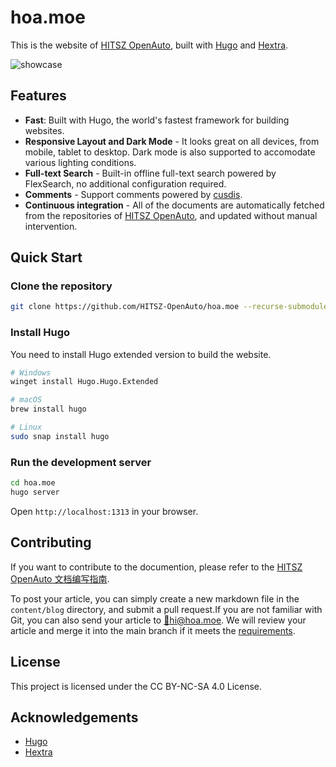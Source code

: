 # hoa.moe

This is the website of [HITSZ OpenAuto](https://github.com/HITSZ-OpenAuto), built with [Hugo](https://gohugo.io/) and [Hextra](https://imfing.github.io/hextra/).

![showcase](https://mitcher-1316637614.cos.ap-nanjing.myqcloud.com/hoa/20231210153637.png?imageSlim)

## Features

- **Fast**: Built with Hugo, the world's fastest framework for building websites.
- **Responsive Layout and Dark Mode** - It looks great on all devices, from mobile, tablet to desktop. Dark mode is also supported to accomodate various lighting conditions.
- **Full-text Search** - Built-in offline full-text search powered by FlexSearch, no additional configuration required.
- **Comments** - Support comments powered by [cusdis](https://cusdis.com/).
- **Continuous integration** - All of the documents are automatically fetched from the repositories of [HITSZ OpenAuto](https://github.com/HITSZ-OpenAuto), and updated without manual intervention.

## Quick Start

### Clone the repository

```bash
git clone https://github.com/HITSZ-OpenAuto/hoa.moe --recurse-submodules
```

### Install Hugo

You need to install Hugo extended version to build the website.

```bash
# Windows
winget install Hugo.Hugo.Extended

# macOS
brew install hugo

# Linux
sudo snap install hugo
```

### Run the development server

```bash
cd hoa.moe
hugo server
```

Open `http://localhost:1313` in your browser.

## Contributing

If you want to contribute to the documention, please refer to the [HITSZ OpenAuto 文档编写指南](https://hoa.moe/blog/writing-rules/).

To post your article, you can simply create a new markdown file in the `content/blog` directory, and submit a pull request.If you are not familiar with Git, you can also send your article to [📮hi@hoa.moe](mailto:hi@hoa.moe). We will review your article and merge it into the main branch if it meets the [requirements](https://github.com/HITSZ-OpenAuto/.github/blob/main/pull_request_template.md).

## License

This project is licensed under the CC BY-NC-SA 4.0 License.

## Acknowledgements

- [Hugo](https://gohugo.io/)
- [Hextra](https://imfing.github.io/hextra/)
